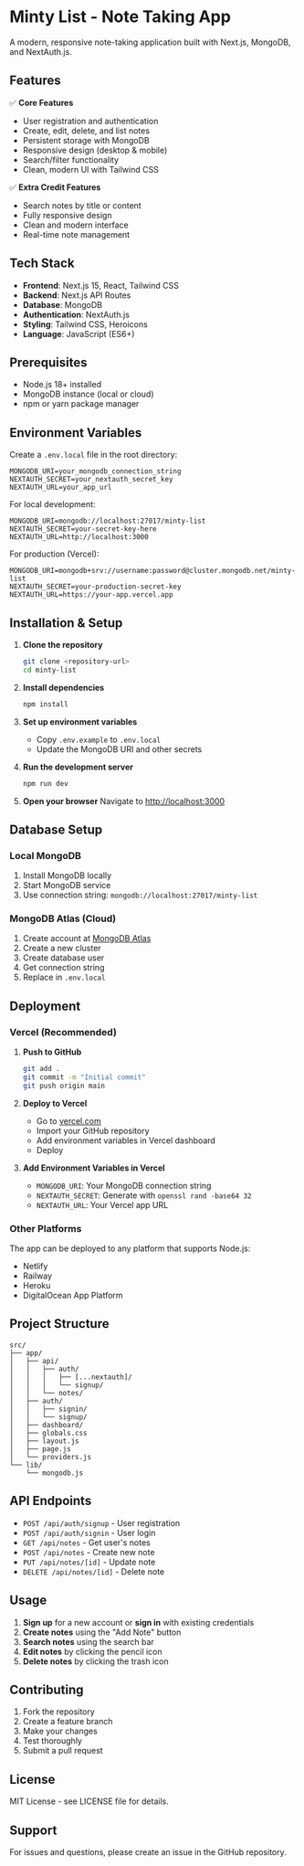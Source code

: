 # Minty List - Note Taking App

A modern, responsive note-taking application built with Next.js, MongoDB, and NextAuth.js.

## Features

✅ **Core Features**
- User registration and authentication
- Create, edit, delete, and list notes
- Persistent storage with MongoDB
- Responsive design (desktop & mobile)
- Search/filter functionality
- Clean, modern UI with Tailwind CSS

✅ **Extra Credit Features**
- Search notes by title or content
- Fully responsive design
- Clean and modern interface
- Real-time note management

## Tech Stack

- **Frontend**: Next.js 15, React, Tailwind CSS
- **Backend**: Next.js API Routes
- **Database**: MongoDB
- **Authentication**: NextAuth.js
- **Styling**: Tailwind CSS, Heroicons
- **Language**: JavaScript (ES6+)

## Prerequisites

- Node.js 18+ installed
- MongoDB instance (local or cloud)
- npm or yarn package manager

## Environment Variables

Create a `.env.local` file in the root directory:

```env
MONGODB_URI=your_mongodb_connection_string
NEXTAUTH_SECRET=your_nextauth_secret_key
NEXTAUTH_URL=your_app_url
```

For local development:
```env
MONGODB_URI=mongodb://localhost:27017/minty-list
NEXTAUTH_SECRET=your-secret-key-here
NEXTAUTH_URL=http://localhost:3000
```

For production (Vercel):
```env
MONGODB_URI=mongodb+srv://username:password@cluster.mongodb.net/minty-list
NEXTAUTH_SECRET=your-production-secret-key
NEXTAUTH_URL=https://your-app.vercel.app
```

## Installation & Setup

1. **Clone the repository**
   ```bash
   git clone <repository-url>
   cd minty-list
   ```

2. **Install dependencies**
   ```bash
   npm install
   ```

3. **Set up environment variables**
   - Copy `.env.example` to `.env.local`
   - Update the MongoDB URI and other secrets

4. **Run the development server**
   ```bash
   npm run dev
   ```

5. **Open your browser**
   Navigate to [http://localhost:3000](http://localhost:3000)

## Database Setup

### Local MongoDB
1. Install MongoDB locally
2. Start MongoDB service
3. Use connection string: `mongodb://localhost:27017/minty-list`

### MongoDB Atlas (Cloud)
1. Create account at [MongoDB Atlas](https://www.mongodb.com/atlas)
2. Create a new cluster
3. Create database user
4. Get connection string
5. Replace in `.env.local`

## Deployment

### Vercel (Recommended)

1. **Push to GitHub**
   ```bash
   git add .
   git commit -m "Initial commit"
   git push origin main
   ```

2. **Deploy to Vercel**
   - Go to [vercel.com](https://vercel.com)
   - Import your GitHub repository
   - Add environment variables in Vercel dashboard
   - Deploy

3. **Add Environment Variables in Vercel**
   - `MONGODB_URI`: Your MongoDB connection string
   - `NEXTAUTH_SECRET`: Generate with `openssl rand -base64 32`
   - `NEXTAUTH_URL`: Your Vercel app URL

### Other Platforms

The app can be deployed to any platform that supports Node.js:
- Netlify
- Railway
- Heroku
- DigitalOcean App Platform

## Project Structure

```
src/
├── app/
│   ├── api/
│   │   ├── auth/
│   │   │   ├── [...nextauth]/
│   │   │   └── signup/
│   │   └── notes/
│   ├── auth/
│   │   ├── signin/
│   │   └── signup/
│   ├── dashboard/
│   ├── globals.css
│   ├── layout.js
│   ├── page.js
│   └── providers.js
└── lib/
    └── mongodb.js
```

## API Endpoints

- `POST /api/auth/signup` - User registration
- `POST /api/auth/signin` - User login
- `GET /api/notes` - Get user's notes
- `POST /api/notes` - Create new note
- `PUT /api/notes/[id]` - Update note
- `DELETE /api/notes/[id]` - Delete note

## Usage

1. **Sign up** for a new account or **sign in** with existing credentials
2. **Create notes** using the "Add Note" button
3. **Search notes** using the search bar
4. **Edit notes** by clicking the pencil icon
5. **Delete notes** by clicking the trash icon

## Contributing

1. Fork the repository
2. Create a feature branch
3. Make your changes
4. Test thoroughly
5. Submit a pull request

## License

MIT License - see LICENSE file for details.

## Support

For issues and questions, please create an issue in the GitHub repository.

